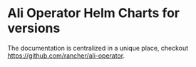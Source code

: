 # Ali Operator Helm Charts for  versions
The documentation is centralized in a unique place, checkout https://github.com/rancher/ali-operator.
